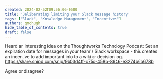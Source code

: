 ```yaml
---
created: 2024-02-52T09:56:06-0500
title: 'Deliberating limiting your Slack message history'
tags: ["Slack", "Knowledge Management", "Incentives"]
authors: qmchugh
hide_table_of_contents: true
draft: false
---
```


Heard an interesting idea on the Thoughtworks Technology Podcast:
Set an expiration date for messages in your team's Slack workspace - this creates an incentive to add important info to a wiki or decision log.
https://share.snipd.com/snip/9b03d4ff-c75c-458b-8946-e3274b6b678b

Agree or disagree?
